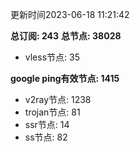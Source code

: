 更新时间2023-06-18 11:21:42

**总订阅: 243**
**总节点: 38028**
- vless节点: 35

**google ping有效节点: 1415**
- v2ray节点: 1238
- trojan节点: 81
- ssr节点: 14
- ss节点: 82
